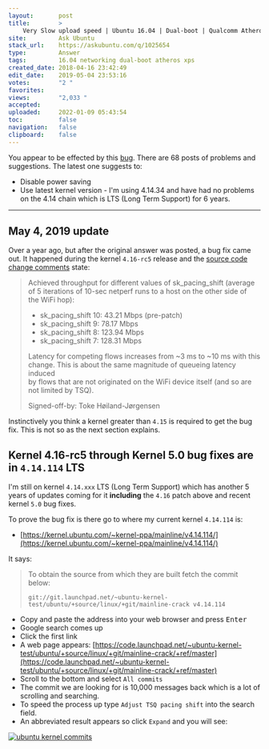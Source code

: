 ```yaml
---
layout:       post
title:        >
    Very Slow upload speed | Ubuntu 16.04 | Dual-boot | Qualcomm Atheros QCA6174 802.11ac Wireless Network Adapter [168c:003e]
site:         Ask Ubuntu
stack_url:    https://askubuntu.com/q/1025654
type:         Answer
tags:         16.04 networking dual-boot atheros xps
created_date: 2018-04-16 23:42:49
edit_date:    2019-05-04 23:53:16
votes:        "2 "
favorites:    
views:        "2,033 "
accepted:     
uploaded:     2022-01-09 05:43:54
toc:          false
navigation:   false
clipboard:    false
---
```


You appear to be effected by this [bug][1]. There are 68 posts of problems and suggestions. The latest one suggests to:

- Disable power saving
- Use latest kernel version - I'm using 4.14.34 and have had no problems on the 4.14 chain which is LTS (Long Term Support) for 6 years.


----------

## May 4, 2019 update

Over a year ago, but after the original answer was posted, a bug fix came out. It happened during the kernel `4.16-rc5` release and the [source code change comments][2] state:

> Achieved throughput for different values of sk_pacing_shift (average  
> of 5 iterations of 10-sec netperf runs to a host on the other side of  
> the WiFi hop):  
>   
> - sk_pacing_shift 10: 43.21 Mbps (pre-patch)  
> - sk_pacing_shift 9:  78.17 Mbps  
> - sk_pacing_shift 8:  123.94 Mbps  
> - sk_pacing_shift 7:  128.31 Mbps  
>   
> Latency for competing flows increases from ~3 ms to ~10 ms with this  
> change. This is about the same magnitude of queueing latency induced  
> by flows that are not originated on the WiFi device itself (and so are  
> not limited by TSQ).   
>   
> Signed-off-by: Toke Høiland-Jørgensen  

Instinctively you think a kernel greater than `4.15` is required to get the bug fix. This is not so as the next section explains.

## Kernel 4.16-rc5 through Kernel 5.0 bug fixes are in `4.14.114` LTS

I'm still on kernel `4.14.xxx` LTS (Long Term Support) which has another 5 years of updates coming for it **including** the `4.16` patch above and recent kernel `5.0` bug fixes.

To prove the bug fix is there go to where my current kernel `4.14.114` is: 

- [https://kernel.ubuntu.com/~kernel-ppa/mainline/v4.14.114/](https://kernel.ubuntu.com/~kernel-ppa/mainline/v4.14.114/)

It says:

> To obtain the source from which they are built fetch the commit below:  
>   
>     git://git.launchpad.net/~ubuntu-kernel-test/ubuntu/+source/linux/+git/mainline-crack v4.14.114  

- Copy and paste the address into your web browser and press <kbd>Enter</kbd>
- Google search comes up
- Click the first link
- A web page appears: [https://code.launchpad.net/~ubuntu-kernel-test/ubuntu/+source/linux/+git/mainline-crack/+ref/master](https://code.launchpad.net/~ubuntu-kernel-test/ubuntu/+source/linux/+git/mainline-crack/+ref/master)
- Scroll to the bottom and select `All commits`
- The commit we are looking for is 10,000 messages back which is a lot of scrolling and searching. 
- To speed the process up type `Adjust TSQ pacing shift` into the search field.
- An abbreviated result appears so click `Expand` and you will see:

[![ubuntu kernel commits][3]][3]


  [1]: https://bugs.launchpad.net/ubuntu/+source/linux/+bug/1670041
  [2]: https://git.kernel.org/pub/scm/linux/kernel/git/torvalds/linux.git/commit/?id=36148c2bbfbe50c50206b6f61d072203c80161e0
  [3]: https://i.stack.imgur.com/mFcB2.png
